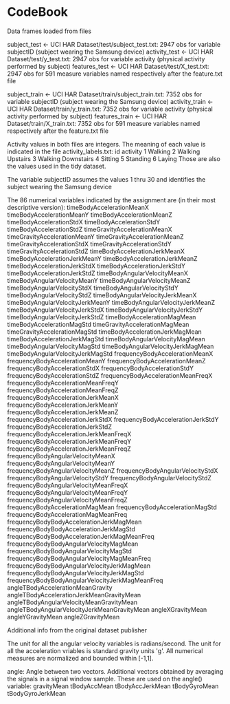 CodeBook
========================================================

Data frames loaded from files

subject_test <- UCI HAR Dataset/test/subject_test.txt: 2947 obs for variable subjectID (subject wearing the Samsung device)
activity_test <- UCI HAR Dataset/test/y_test.txt: 2947 obs for variable activity (physical activity performed by subject)
features_test <- UCI HAR Dataset/test/X_test.txt: 2947 obs for 591 measure variables named respectively after the feature.txt file

subject_train <- UCI HAR Dataset/train/subject_train.txt: 7352 obs for variable subjectID (subject wearing the Samsung device)
activity_train <- UCI HAR Dataset/train/y_train.txt: 7352 obs for variable activity (physical activity performed by subject)
features_train <- UCI HAR Dataset/train/X_train.txt: 7352 obs for 591 measure variables named respectively after the feature.txt file

Activity values in both files are integers. The meaning of each value is indicated in the file activity_labels.txt:
id  activity
1   Walking
2	  Walking Upstairs
3	  Walking Downstairs
4	  Sitting
5	  Standing
6	  Laying
Those are also the values used in the tidy dataset.

The variable subjectID assumes the values 1 thru 30 and identifies the subject wearing the Samsung device

The 86 numerical variables indicated by the assignment are (in their most descriptive version):
timeBodyAccelerationMeanX
timeBodyAccelerationMeanY
timeBodyAccelerationMeanZ
timeBodyAccelerationStdX
timeBodyAccelerationStdY
timeBodyAccelerationStdZ
timeGravityAccelerationMeanX
timeGravityAccelerationMeanY
timeGravityAccelerationMeanZ
timeGravityAccelerationStdX
timeGravityAccelerationStdY
timeGravityAccelerationStdZ
timeBodyAccelerationJerkMeanX
timeBodyAccelerationJerkMeanY
timeBodyAccelerationJerkMeanZ
timeBodyAccelerationJerkStdX
timeBodyAccelerationJerkStdY
timeBodyAccelerationJerkStdZ
timeBodyAngularVelocityMeanX
timeBodyAngularVelocityMeanY
timeBodyAngularVelocityMeanZ
timeBodyAngularVelocityStdX
timeBodyAngularVelocityStdY
timeBodyAngularVelocityStdZ
timeBodyAngularVelocityJerkMeanX
timeBodyAngularVelocityJerkMeanY
timeBodyAngularVelocityJerkMeanZ
timeBodyAngularVelocityJerkStdX
timeBodyAngularVelocityJerkStdY
timeBodyAngularVelocityJerkStdZ
timeBodyAccelerationMagMean
timeBodyAccelerationMagStd
timeGravityAccelerationMagMean
timeGravityAccelerationMagStd
timeBodyAccelerationJerkMagMean
timeBodyAccelerationJerkMagStd
timeBodyAngularVelocityMagMean
timeBodyAngularVelocityMagStd
timeBodyAngularVelocityJerkMagMean
timeBodyAngularVelocityJerkMagStd
frequencyBodyAccelerationMeanX
frequencyBodyAccelerationMeanY
frequencyBodyAccelerationMeanZ
frequencyBodyAccelerationStdX
frequencyBodyAccelerationStdY
frequencyBodyAccelerationStdZ
frequencyBodyAccelerationMeanFreqX
frequencyBodyAccelerationMeanFreqY
frequencyBodyAccelerationMeanFreqZ
frequencyBodyAccelerationJerkMeanX
frequencyBodyAccelerationJerkMeanY
frequencyBodyAccelerationJerkMeanZ
frequencyBodyAccelerationJerkStdX
frequencyBodyAccelerationJerkStdY
frequencyBodyAccelerationJerkStdZ
frequencyBodyAccelerationJerkMeanFreqX
frequencyBodyAccelerationJerkMeanFreqY
frequencyBodyAccelerationJerkMeanFreqZ
frequencyBodyAngularVelocityMeanX
frequencyBodyAngularVelocityMeanY
frequencyBodyAngularVelocityMeanZ
frequencyBodyAngularVelocityStdX
frequencyBodyAngularVelocityStdY
frequencyBodyAngularVelocityStdZ
frequencyBodyAngularVelocityMeanFreqX
frequencyBodyAngularVelocityMeanFreqY
frequencyBodyAngularVelocityMeanFreqZ
frequencyBodyAccelerationMagMean
frequencyBodyAccelerationMagStd
frequencyBodyAccelerationMagMeanFreq
frequencyBodyBodyAccelerationJerkMagMean
frequencyBodyBodyAccelerationJerkMagStd
frequencyBodyBodyAccelerationJerkMagMeanFreq
frequencyBodyBodyAngularVelocityMagMean
frequencyBodyBodyAngularVelocityMagStd
frequencyBodyBodyAngularVelocityMagMeanFreq
frequencyBodyBodyAngularVelocityJerkMagMean
frequencyBodyBodyAngularVelocityJerkMagStd
frequencyBodyBodyAngularVelocityJerkMagMeanFreq
angleTBodyAccelerationMeanGravity
angleTBodyAccelerationJerkMeanGravityMean
angleTBodyAngularVelocityMeanGravityMean
angleTBodyAngularVelocityJerkMeanGravityMean
angleXGravityMean
angleYGravityMean
angleZGravityMean

Additional info from the original dataset publisher

The unit for all the angular velocity variables is radians/second.
The unit for all the acceleration vriables is standard gravity units 'g'.
All numerical measures are normalized and bounded within [-1,1].

angle: Angle between two vectors.
Additional vectors obtained by averaging the signals in a signal window sample. These are used on the angle() variable:
gravityMean
tBodyAccMean
tBodyAccJerkMean
tBodyGyroMean
tBodyGyroJerkMean
